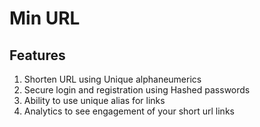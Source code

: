 # Min URL 

## Features
1. Shorten URL using Unique alphaneumerics
2. Secure login and registration using Hashed passwords
3. Ability to use unique alias for links
4. Analytics to see engagement of your short url links
   
